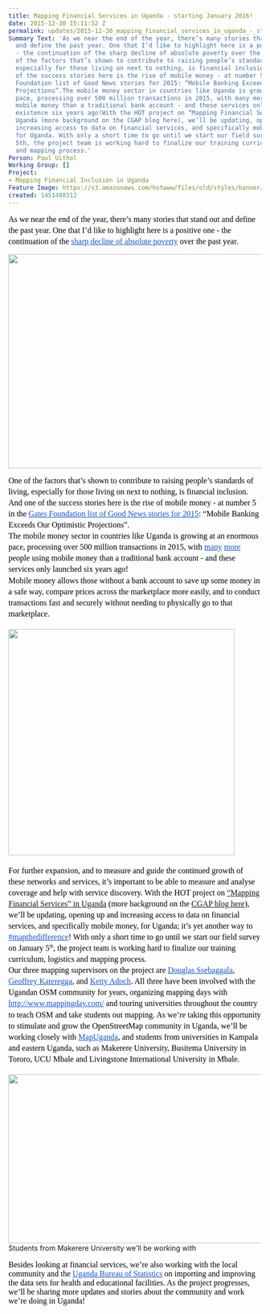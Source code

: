 ```yaml
---
title: Mapping Financial Services in Uganda - starting January 2016!
date: 2015-12-30 15:11:52 Z
permalink: updates/2015-12-30_mapping_financial_services_in_uganda_-_starting_january_2016!
Summary Text: 'As we near the end of the year, there’s many stories that stand out
  and define the past year. One that I’d like to highlight here is a positive one
  - the continuation of the sharp decline of absolute poverty over the past year.One
  of the factors that’s shown to contribute to raising people’s standards of living,
  especially for those living on next to nothing, is financial inclusion. And one
  of the success stories here is the rise of mobile money - at number 5 in the Gates
  Foundation list of Good News stories for 2015: “Mobile Banking Exceeds Our Optimistic
  Projections”.The mobile money sector in countries like Uganda is growing at an enormous
  pace, processing over 500 million transactions in 2015, with many more people using
  mobile money than a traditional bank account - and these services only came into
  existence six years ago!With the HOT project on “Mapping Financial Services” in
  Uganda (more background on the CGAP blog here), we’ll be updating, opening up and
  increasing access to data on financial services, and specifically mobile money services,
  for Uganda. With only a short time to go until we start our field survey on January
  5th, the project team is working hard to finalize our training curriculum, logistics
  and mapping process.'
Person: Paul Uithol
Working Group: []
Project:
- Mapping Financial Inclusion in Uganda
Feature Image: https://s3.amazonaws.com/hotwww/files/old/styles/banner/public/IMG_20151215_184503.jpg
created: 1451488312
---
```


<p id="docs-internal-guid-397e9dee-f364-410d-16a0-5c219497b7c5" style="line-height: 1.38; margin-top: 0pt; margin-bottom: 0pt;" dir="ltr"><span style="font-size: 16px; font-family: Calibri; color: #000000; background-color: transparent; font-weight: 400; font-style: normal; font-variant: normal; text-decoration: none; vertical-align: baseline;">As we near the end of the year, there’s many stories that stand out and define the past year. One that I’d like to highlight here is a positive one - the continuation of the </span><a style="text-decoration: none;" href="http://qz.com/577146/quartzs-chart-of-the-year-for-2015/"><span style="font-size: 16px; font-family: Calibri; color: #1155cc; background-color: transparent; font-weight: 400; font-style: normal; font-variant: normal; text-decoration: underline; vertical-align: baseline;">sharp decline of absolute poverty</span></a><span style="font-size: 16px; font-family: Calibri; color: #000000; background-color: transparent; font-weight: 400; font-style: normal; font-variant: normal; text-decoration: none; vertical-align: baseline;"> over the past year.</span></p><p><img title="Decline of poverty over the past century" src="https://s3.amazonaws.com/hotwww/files/old/world-poverty-since-1820-simplified_colorcorrected-4_0.jpg" alt="" height="426" width="598"></p><p style="line-height: 1.38; margin-top: 0pt; margin-bottom: 0pt;" dir="ltr"><span style="font-size: 16px; font-family: Calibri; color: #000000; background-color: transparent; font-weight: 400; font-style: normal; font-variant: normal; text-decoration: none; vertical-align: baseline;">One of the factors that’s shown to contribute to raising people’s standards of living, especially for those living on next to nothing, is financial inclusion. And one of the success stories here is the rise of mobile money - at number 5 in the </span><a style="text-decoration: none;" href="https://www.gatesnotes.com/About-Bill-Gates/Year-in-Review-2015"><span style="font-size: 16px; font-family: Calibri; color: #1155cc; background-color: transparent; font-weight: 400; font-style: normal; font-variant: normal; text-decoration: underline; vertical-align: baseline;">Gates Foundation list of Good News stories for 2015</span></a><span style="font-size: 16px; font-family: Calibri; color: #000000; background-color: transparent; font-weight: 400; font-style: normal; font-variant: normal; text-decoration: none; vertical-align: baseline;">: “Mobile Banking Exceeds Our Optimistic Projections”.</span></p><p style="line-height: 1.38; margin-top: 0pt; margin-bottom: 0pt;" dir="ltr"><span style="font-size: 16px; font-family: Calibri; color: #000000; background-color: transparent; font-weight: 400; font-style: normal; font-variant: normal; text-decoration: none; vertical-align: baseline;">The mobile money sector in countries like Uganda is growing at an enormous pace, processing over 500 million transactions in 2015, with </span><a style="text-decoration: none;" href="http://www.chimpreports.com/mobile-money-transactions-in-uganda-now-valued-at-24-shs-trillion-report/"><span style="font-size: 16px; font-family: Calibri; color: #1155cc; background-color: transparent; font-weight: 400; font-style: normal; font-variant: normal; text-decoration: underline; vertical-align: baseline;">many</span></a> <a style="text-decoration: none;" href="http://www.monitor.co.ug/Business/Registered-mobile-money-users-reach-17-million-mark/-/688322/2411528/-/rjcg2z/-/index.html"><span style="font-size: 16px; font-family: Calibri; color: #1155cc; background-color: transparent; font-weight: 400; font-style: normal; font-variant: normal; text-decoration: underline; vertical-align: baseline;">more</span></a><span style="font-size: 16px; font-family: Calibri; color: #000000; background-color: transparent; font-weight: 400; font-style: normal; font-variant: normal; text-decoration: none; vertical-align: baseline;"> people using mobile money than a traditional bank account - and these services only launched six years ago!</span></p><p style="line-height: 1.38; margin-top: 0pt; margin-bottom: 0pt;" dir="ltr"><span style="font-size: 16px; font-family: Calibri; color: #000000; background-color: transparent; font-weight: 400; font-style: normal; font-variant: normal; text-decoration: none; vertical-align: baseline;">Mobile money allows those without a bank account to save up some money in a safe way, compare prices across the marketplace more easily, and to conduct transactions fast and securely without needing to physically go to that marketplace.</span></p><p style="line-height: 1.38; margin-top: 0pt; margin-bottom: 0pt;" dir="ltr">&nbsp;</p><p style="line-height: 1.38; margin-top: 0pt; margin-bottom: 0pt;" dir="ltr"><span style="font-size: 16px; font-family: Calibri; color: #000000; background-color: transparent; font-weight: 400; font-style: normal; font-variant: normal; text-decoration: none; vertical-align: baseline;"><img class="image-large" title="Mobile money point for several providers" src="https://s3.amazonaws.com/hotwww/files/old/styles/large/public/IMG_20151215_184503.jpg?itok=VK3chK1F" alt="" height="450" width="450"></span></p><p style="line-height: 1.38; margin-top: 0pt; margin-bottom: 0pt;" dir="ltr">&nbsp;</p><p style="line-height: 1.38; margin-top: 0pt; margin-bottom: 0pt;" dir="ltr"><span style="font-size: 16px; font-family: Calibri; color: #000000; background-color: transparent; font-weight: 400; font-style: normal; font-variant: normal; text-decoration: none; vertical-align: baseline;">For further expansion, and to measure and guide the continued growth of these networks and services, it’s important to be able to measure and analyse coverage and help with service discovery. With the HOT project on <a href="https://hotosm.org/projects/mapping_financial_inclusion_in_uganda">“Mapping Financial Services” in Uganda</a> (more background on the <a href="http://www.cgap.org/blog/crowdsourcing-work-mapping-financial-access-uganda">CGAP blog here</a>), we’ll be updating, opening up and increasing access to data on financial services, and specifically mobile money, for Uganda; it’s yet another way to </span><a style="text-decoration: none;" href="https://twitter.com/search?q=%23mapthedifference"><span style="font-size: 16px; font-family: Calibri; color: #1155cc; background-color: transparent; font-weight: 400; font-style: normal; font-variant: normal; text-decoration: underline; vertical-align: baseline;">#mapthedifference</span></a><span style="font-size: 16px; font-family: Calibri; color: #000000; background-color: transparent; font-weight: 400; font-style: normal; font-variant: normal; text-decoration: none; vertical-align: baseline;">! With only a short time to go until we start our field survey on January 5</span><span style="font-size: 9.6px; font-family: Calibri; color: #000000; background-color: transparent; font-weight: 400; font-style: normal; font-variant: normal; text-decoration: none; vertical-align: super;">th</span><span style="font-size: 16px; font-family: Calibri; color: #000000; background-color: transparent; font-weight: 400; font-style: normal; font-variant: normal; text-decoration: none; vertical-align: baseline;">, the project team is working hard to finalize our training curriculum, logistics and mapping process.</span></p><p style="line-height: 1.38; margin-top: 0pt; margin-bottom: 0pt;" dir="ltr"><span style="font-size: 16px; font-family: Calibri; color: #000000; background-color: transparent; font-weight: 400; font-style: normal; font-variant: normal; text-decoration: none; vertical-align: baseline;">Our three mapping supervisors on the project are </span><a style="text-decoration: none;" href="http://www.openstreetmap.org/user/Douglo"><span style="font-size: 16px; font-family: Calibri; color: #1155cc; background-color: transparent; font-weight: 400; font-style: normal; font-variant: normal; text-decoration: underline; vertical-align: baseline;">Douglas Ssebaggala</span></a><span style="font-size: 16px; font-family: Calibri; color: #000000; background-color: transparent; font-weight: 400; font-style: normal; font-variant: normal; text-decoration: none; vertical-align: baseline;">, </span><a style="text-decoration: none;" href="http://www.openstreetmap.org/user/Kateregga1"><span style="font-size: 16px; font-family: Calibri; color: #1155cc; background-color: transparent; font-weight: 400; font-style: normal; font-variant: normal; text-decoration: underline; vertical-align: baseline;">Geoffrey Kateregga</span></a><span style="font-size: 16px; font-family: Calibri; color: #000000; background-color: transparent; font-weight: 400; font-style: normal; font-variant: normal; text-decoration: none; vertical-align: baseline;">, and </span><a style="text-decoration: none;" href="http://www.openstreetmap.org/user/Ketty%20Adoch"><span style="font-size: 16px; font-family: Calibri; color: #1155cc; background-color: transparent; font-weight: 400; font-style: normal; font-variant: normal; text-decoration: underline; vertical-align: baseline;">Ketty Adoch</span></a><span style="font-size: 16px; font-family: Calibri; color: #000000; background-color: transparent; font-weight: 400; font-style: normal; font-variant: normal; text-decoration: none; vertical-align: baseline;">. All three have been involved with the Ugandan OSM community for years, organizing mapping days with </span><a style="text-decoration: none;" href="http://www.mappingday.com/"><span style="font-size: 16px; font-family: Calibri; color: #1155cc; background-color: transparent; font-weight: 400; font-style: normal; font-variant: normal; text-decoration: underline; vertical-align: baseline;">http://www.mappingday.com/</span></a><span style="font-size: 16px; font-family: Calibri; color: #000000; background-color: transparent; font-weight: 400; font-style: normal; font-variant: normal; text-decoration: none; vertical-align: baseline;"> and touring universities throughout the country to teach OSM and take students out mapping. As we’re taking this opportunity to stimulate and grow the OpenStreetMap community in Uganda, we’ll be working closely with </span><a style="text-decoration: none;" href="https://twitter.com/mapuganda"><span style="font-size: 16px; font-family: Calibri; color: #1155cc; background-color: transparent; font-weight: 400; font-style: normal; font-variant: normal; text-decoration: underline; vertical-align: baseline;">MapUganda</span></a><span style="font-size: 16px; font-family: Calibri; color: #000000; background-color: transparent; font-weight: 400; font-style: normal; font-variant: normal; text-decoration: none; vertical-align: baseline;">, and students from universities in Kampala and eastern Uganda, such as Makerere University, Busitema University in Tororo, UCU Mbale and Livingstone International University in Mbale.</span></p><p style="line-height: 1.38; margin-top: 0pt; margin-bottom: 0pt;" dir="ltr">&nbsp;</p><p style="line-height: 1.38; margin-top: 0pt; margin-bottom: 0pt;" dir="ltr"><span style="font-size: 16px; font-family: Calibri; color: #000000; background-color: transparent; font-weight: 400; font-style: normal; font-variant: normal; text-decoration: none; vertical-align: baseline;"><img title="Students from Makerere University we'll be working with" src="https://s3.amazonaws.com/hotwww/files/old/IMG-20151219-WA0008_0.jpg" alt="" height="336" width="598"></span></p><p style="line-height: 1.38; margin-top: 0pt; margin-bottom: 0pt;" dir="ltr">Students from Makerere University we'll be working with</p><p><span style="font-size: 16px; font-family: Calibri; color: #000000; background-color: transparent; font-weight: 400; font-style: normal; font-variant: normal; text-decoration: none; vertical-align: baseline;">Besides looking at financial services, we’re also working with the local community and the </span><a style="text-decoration: none;" href="http://www.ubos.org/"><span style="font-size: 16px; font-family: Calibri; color: #1155cc; background-color: transparent; font-weight: 400; font-style: normal; font-variant: normal; text-decoration: underline; vertical-align: baseline;">Uganda Bureau of Statistics</span></a><span style="font-size: 16px; font-family: Calibri; color: #000000; background-color: transparent; font-weight: 400; font-style: normal; font-variant: normal; text-decoration: none; vertical-align: baseline;"> on importing and improving the data sets for health and educational facilities. </span><span style="font-size: 16px; font-family: Calibri; color: #000000; background-color: transparent; font-weight: 400; font-style: normal; font-variant: normal; text-decoration: none; vertical-align: baseline;">As the project progresses, we’ll be sharing more updates and stories about the community and work we’re doing in Uganda! </span></p>
